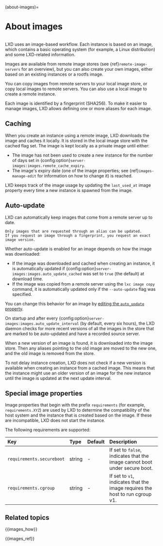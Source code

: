 (about-images)=
# About images

```{youtube} https://www.youtube.com/watch?v=wT7IDjo0Wgg
```

LXD uses an image-based workflow.
Each instance is based on an image, which contains a basic operating system (for example, a Linux distribution) and some LXD-related information.

Images are available from remote image stores (see {ref}`remote-image-servers` for an overview), but you can also create your own images, either based on an existing instances or a rootfs image.

You can copy images from remote servers to your local image store, or copy local images to remote servers.
You can also use a local image to create a remote instance.

Each image is identified by a fingerprint (SHA256).
To make it easier to manage images, LXD allows defining one or more aliases for each image.

## Caching

When you create an instance using a remote image, LXD downloads the image and caches it locally.
It is stored in the local image store with the cached flag set.
The image is kept locally as a private image until either:

- The image has not been used to create a new instance for the number of days set in {config:option}`server-images:images.remote_cache_expiry`.
- The image's expiry date (one of the image properties; see {ref}`images-manage-edit` for information on how to change it) is reached.

LXD keeps track of the image usage by updating the `last_used_at` image property every time a new instance is spawned from the image.

## Auto-update

LXD can automatically keep images that come from a remote server up to date.

```{note}
Only images that are requested through an alias can be updated.
If you request an image through a fingerprint, you request an exact image version.
```

Whether auto-update is enabled for an image depends on how the image was downloaded:

- If the image was downloaded and cached when creating an instance, it is automatically updated if {config:option}`server-images:images.auto_update_cached` was set to `true` (the default) at download time.
- If the image was copied from a remote server using the `lxc image copy` command, it is automatically updated only if the `--auto-update` flag was specified.

You can change this behavior for an image by [editing the `auto_update` property](images-manage-edit).

On startup and after every {config:option}`server-images:images.auto_update_interval` (by default, every six hours), the LXD daemon checks for more recent versions of all the images in the store that are marked to be auto-updated and have a recorded source server.

When a new version of an image is found, it is downloaded into the image store.
Then any aliases pointing to the old image are moved to the new one, and the old image is removed from the store.

To not delay instance creation, LXD does not check if a new version is available when creating an instance from a cached image.
This means that the instance might use an older version of an image for the new instance until the image is updated at the next update interval.

## Special image properties

Image properties that begin with the prefix `requirements` (for example, `requirements.XYZ`) are used by LXD to determine the compatibility of the host system and the instance that is created based on the image.
If these are incompatible, LXD does not start the instance.

The following requirements are supported:

Key                                         | Type      | Default      | Description
:--                                         | :---      | :------      | :----------
`requirements.secureboot`                   | string    | -            | If set to `false`, indicates that the image cannot boot under secure boot.
`requirements.cgroup`                       | string    | -            | If set to `v1`, indicates that the image requires the host to run cgroup v1.

## Related topics

{{images_how}}

{{images_ref}}
